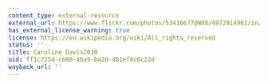 ```yaml
---
content_type: external-resource
external_url: https://www.flickr.com/photos/53416677@N08/4972914961/in/dateposted/
has_external_license_warning: true
license: https://en.wikipedia.org/wiki/All_rights_reserved
status: ''
title: Caroline Davis2010
uid: ff1c7254-c688-46a9-ba2d-d81ef8c6c22d
wayback_url: ''
---
```

